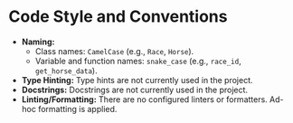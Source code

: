 # Code Style and Conventions

*   **Naming:**
    *   Class names: `CamelCase` (e.g., `Race`, `Horse`).
    *   Variable and function names: `snake_case` (e.g., `race_id`, `get_horse_data`).
*   **Type Hinting:** Type hints are not currently used in the project.
*   **Docstrings:** Docstrings are not currently used in the project.
*   **Linting/Formatting:** There are no configured linters or formatters. Ad-hoc formatting is applied.
